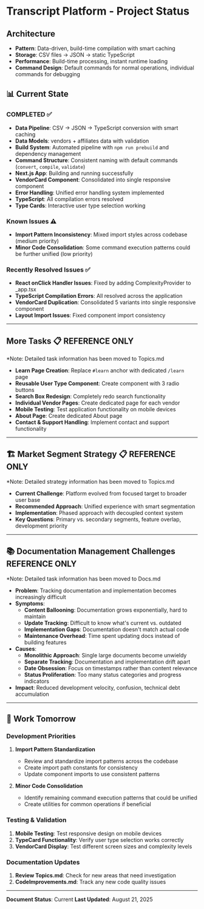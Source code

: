 # Transcript Platform - Project Status

## **Architecture**
- **Pattern**: Data-driven, build-time compilation with smart caching
- **Storage**: CSV files → JSON → static TypeScript
- **Performance**: Build-time processing, instant runtime loading
- **Command Design**: Default commands for normal operations, individual commands for debugging

## **📊 Current State**

### **COMPLETED** ✅
- **Data Pipeline**: CSV → JSON → TypeScript conversion with smart caching
- **Data Models**: vendors + affiliates data with validation
- **Build System**: Automated pipeline with `npm run prebuild` and dependency management
- **Command Structure**: Consistent naming with default commands (`convert`, `compile`, `validate`)
- **Next.js App**: Building and running successfully
- **VendorCard Component**: Consolidated into single responsive component
- **Error Handling**: Unified error handling system implemented
- **TypeScript**: All compilation errors resolved
- **Type Cards**: Interactive user type selection working

### **Known Issues** ⚠️
- **Import Pattern Inconsistency**: Mixed import styles across codebase (medium priority)
- **Minor Code Consolidation**: Some command execution patterns could be further unified (low priority)

### **Recently Resolved Issues** ✅
- **React onClick Handler Issues**: Fixed by adding ComplexityProvider to _app.tsx
- **TypeScript Compilation Errors**: All resolved across the application
- **VendorCard Duplication**: Consolidated 5 variants into single responsive component
- **Layout Import Issues**: Fixed component import consistency

---

## **More Tasks** 📋 **REFERENCE ONLY**
*Note: Detailed task information has been moved to Topics.md
- **Learn Page Creation**: Replace `#learn` anchor with dedicated `/learn` page
- **Reusable User Type Component**: Create component with 3 radio buttons
- **Search Box Redesign**: Completely redo search functionality  
- **Individual Vendor Pages**: Create dedicated page for each vendor
- **Mobile Testing**: Test application functionality on mobile devices
- **About Page**: Create dedicated About page
- **Contact & Support Handling**: Implement contact and support functionality

---

## **🏗️ Market Segment Strategy** 📋 **REFERENCE ONLY**
*Note: Detailed strategy information has been moved to Topics.md
- **Current Challenge**: Platform evolved from focused target to broader user base
- **Recommended Approach**: Unified experience with smart segmentation
- **Implementation**: Phased approach with decoupled context system
- **Key Questions**: Primary vs. secondary segments, feature overlap, development priority

---

## **📚 Documentation Management Challenges** **REFERENCE ONLY**
*Note: Detailed task information has been moved to Docs.md
- **Problem**: Tracking documentation and implementation becomes increasingly difficult
- **Symptoms**:
  - **Content Ballooning**: Documentation grows exponentially, hard to maintain
  - **Update Tracking**: Difficult to know what's current vs. outdated
  - **Implementation Gaps**: Documentation doesn't match actual code
  - **Maintenance Overhead**: Time spent updating docs instead of building features
- **Causes**:
  - **Monolithic Approach**: Single large documents become unwieldy
  - **Separate Tracking**: Documentation and implementation drift apart
  - **Date Obsession**: Focus on timestamps rather than content relevance
  - **Status Proliferation**: Too many status categories and progress indicators
- **Impact**: Reduced development velocity, confusion, technical debt accumulation

---

## **🚀 Work Tomorrow**

### **Development Priorities**
1. **Import Pattern Standardization**
   - Review and standardize import patterns across the codebase
   - Create import path constants for consistency
   - Update component imports to use consistent patterns

2. **Minor Code Consolidation**
   - Identify remaining command execution patterns that could be unified
   - Create utilities for common operations if beneficial

### **Testing & Validation**
1. **Mobile Testing**: Test responsive design on mobile devices
2. **TypeCard Functionality**: Verify user type selection works correctly
3. **VendorCard Display**: Test different screen sizes and complexity levels

### **Documentation Updates**
1. **Review Topics.md**: Check for new areas that need investigation
2. **CodeImprovements.md**: Track any new code quality issues

---

**Document Status**: Current
**Last Updated**: August 21, 2025

